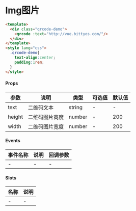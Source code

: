 # Img图片

```html
<template>
  <div class="qrcode-demo">
    <qrcode :text="http://vue.bittyos.com/"/>
  </div>
</template>
<style lang="css">
  .qrcode-demo{
    text-align:center;
    padding:1rem;
  }
</style>
```

#### Props
| 参数      | 说明    | 类型      | 可选值       | 默认值   |
|---------- |-------- |---------- |------------- |--------- |
| text     | 二维码文本   | string  |   -       |    -    |
| height     | 二维码图片高度   | number  |   -       |    200    |
| width     | 二维码图片宽度   | number  |   -       |    200    |


#### Events
| 事件名称 | 说明 | 回调参数 |
|---------|--------|---------|
| - | - | - |

#### Slots
| 名称 | 说明 | 
|---------|--------|
| - | - |